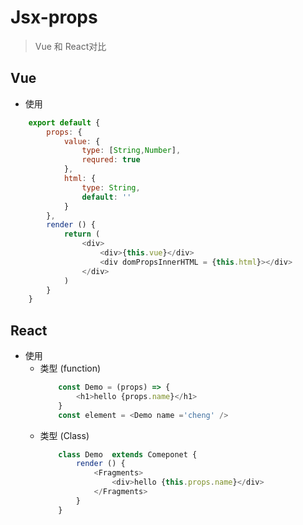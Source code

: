 # Jsx-props

>Vue 和 React对比

## Vue

+ 使用

```js
    export default {
        props: {
            value: {
                type: [String,Number],
                requred: true
            },
            html: {
                type: String,
                default: ''
            }
        },
        render () {
            return (
                <div>
                    <div>{this.vue}</div>
                    <div domPropsInnerHTML = {this.html}></div>
                </div>
            )
        }
    }
```

## React

+ 使用
    + 类型 (function)
        ```js
            const Demo = (props) => {
                <h1>hello {props.name}</h1>
            }
            const element = <Demo name ='cheng' />
        ```
    + 类型 (Class)
        ```js
            class Demo  extends Comeponet {
                render () {
                    <Fragments>
                        <div>hello {this.props.name}</div>
                    </Fragments>
                }
            }
        ```